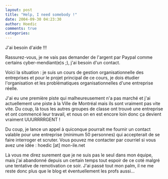 ```yaml
---
layout: post
title: "Help, I need somebody !"
date: 2004-09-30 04:23:30
author: Hoedic
comments: true
categories: 
---
```



J'ai besoin d'aide !!!

Rassurez-vous, je ne vais pas demander de l'argent par Paypal comme certains cyber-mendiant(e)s ;), j'ai besoin d'un contact.

Voici la situation : je suis un cours de gestion organisationnelle des entreprises et pour le projet principal de ce cours, je dois étudier l'organisation et les problématiques organisationnelles d'une entreprise réelle.

J'ai eu une première piste qui malheureusement n'a pas marché et j'ai actuellement une piste à la Ville de Montréal mais ils sont vraiment pas vite vite. Du coup, là tous les autres groupes de classe ont trouvé une entreprise et ont commencé leur travail, et nous on en est encore loin donc ça devient vraiment UUURRRRGENT !

Du coup, je lance un appel à quiconque pourrait me fournir un contact valable pour une entreprise (minimum 50 personnes) qui accepterait de se faire interroger et scruter. Vous pouvez me contacter par courriel si vous avez une idée : hoedic [at] mon-ile.net

Là vous me direz surement que je ne suis pas le seul dans mon équipe, mais j'ai abandonné depuis un certain temps tout espoir de ce coté malgré une tentative de remotivation ce soir. J'ai passé tout mon palm, il ne me reste donc plus que le blog et éventuellement les profs aussi...